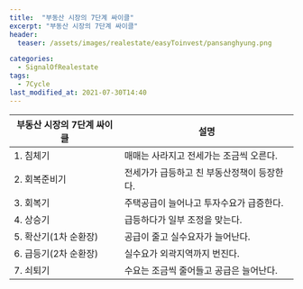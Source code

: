 ```yaml
---
title:  "부동산 시장의 7단계 싸이클"
excerpt: "부동산 시장의 7단계 싸이클"
header:
  teaser: /assets/images/realestate/easyToinvest/pansanghyung.png

categories:
  - SignalOfRealestate
tags:
  - 7Cycle
last_modified_at: 2021-07-30T14:40
---
```



|	<center>부동산 시장의 7단계 싸이클</center>	|		<center>설명</center>		|
| :-------------------------------------------	| :-------------------------------------------	|
| 1. 침체기					| 매매는 사라지고 전세가는 조금씩 오른다.			|					
| 2. 회복준비기		 			| 전세가가 급등하고 친 부동산정책이 등장한다.			|
| 3. 회복기		 			| 주택공급이 늘어나고 투자수요가 급증한다.			|
| 4. 상승기		 			| 급등하다가 일부 조정을 맞는다.				|
| 5. 확산기(1차 순환장)		 		| 공급이 줄고 실수요자가 늘어난다.				|
| 6. 급등기(2차 순환장)			 	| 실수요가 외곽지역까지 번진다.				|
| 7. 쇠퇴기		 			| 수요는 조금씩 줄어들고 공급은 늘어난다.			|
